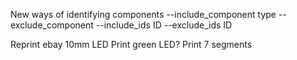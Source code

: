 New ways of identifying components
  --include_component type
  --exclude_component 
  --include_ids ID
  --exclude_ids ID

Reprint ebay 10mm LED
Print green LED?
Print 7 segments